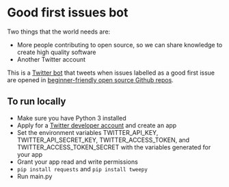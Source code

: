 # Good first issues bot

Two things that the world needs are:
- More people contributing to open source, so we can share knowledge to create high quality software
- Another Twitter account

This is a [Twitter bot](https://twitter.com/liveOpenSource) that tweets when issues labelled as a good first issue are opened in [beginner-friendly open source Github repos](https://github.com/MunGell/awesome-for-beginners).

## To run locally
- Make sure you have Python 3 installed
- Apply for a [Twitter developer account](https://developer.twitter.com/en/apply-for-access) and create an app
- Set the environment variables TWITTER_API_KEY, TWITTER_API_SECRET_KEY, TWITTER_ACCESS_TOKEN, and TWITTER_ACCESS_TOKEN_SECRET with the variables generated for your app 
- Grant your app read and write permissions
- `pip install requests` and `pip install tweepy`
- Run main.py